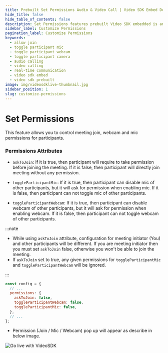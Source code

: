 ```yaml
---
title: Prebuilt Set Permissions Audio & Video Call | Video SDK Embed Docs
hide_title: false
hide_table_of_contents: false
description: Set Permissions features prebuilt Video SDK embedded is an easy-to-use video calling API. Video SDK Prebuilt makes it easy for developers to add video calls 10 in minutes to any website or app.
sidebar_label: Customize Permissions
pagination_label: Customize Permissions
keywords:
  - allow join
  - toggle participant mic
  - toggle participant webcam
  - toggle participant camera
  - audio calling
  - video calling
  - real-time communication
  - video sdk embed
  - video sdk prebuilt
image: img/videosdklive-thumbnail.jpg
sidebar_position: 1
slug: customize-permissions
---
```


# Set Permissions

This feature allows you to control meeting join, webcam and mic permissions for participants.

### Permissions Attributes

- `askToJoin`: If it is true, then participant will require to take permission before joining the meeting. If it is false, then participant will directly join meeting without any permission.

- `toggleParticipantMic`: If it is true, then participant can disable mic of other participants, but it will ask for permission when enabling mic. If it is false, then participant can not toggle mic of other participants.

- `toggleParticipantWebcam`: If it is true, then participant can disable webcam of other participants, but it will ask for permission when enabling webcam. If it is false, then participant can not toggle webcam of other participants.

:::note

- While using `askToJoin` attribute, configuration for meeting initiator (You) and other participants will be different.
  If you are meeting initiator then you must set `askToJoin` false, otherwise you won't be able to join the meeting.
- If `askToJoin` set to true, any given permissions for `toggleParticipantMic` and `toggleParticipantWebcam` will be ignored.

:::

```js title="index.html"
const config = {
  // ...
  permissions: {
    askToJoin: false,
    toggleParticipantWebcam: false,
    toggleParticipantMic: false,
  },
  // ...
};
```

- Permission (Join / Mic / Webcam) pop up will appear as describe in below image.

![Go live with VideoSDK](/img/prebuilt/prebuilt-permission.png)
